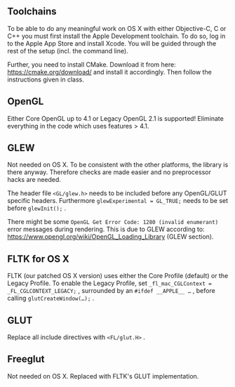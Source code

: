 Toolchains
---

To be able to do any meaningful work on OS X with either Objective-C, 
C or C++ you must first install the Apple Development toolchain. 
To do so, log in to the Apple App Store and install Xcode. You will
be guided through the rest of the setup (incl. the command line).

Further, you need to install CMake. Download it from here:
https://cmake.org/download/ and install it accordingly. 
Then follow the instructions given in class.

OpenGL
---

Either Core OpenGL up to 4.1 or Legacy OpenGL 2.1 is supported! 
Eliminate everything in the code which uses features > 4.1.

GLEW
---

Not needed on OS X. To be consistent with the other platforms,
the library is there anyway. Therefore checks are made easier and
no preprocessor hacks are needed.

The header file `<GL/glew.h>` needs to be included before any OpenGL/GLUT
specific headers. Furthermore `glewExperimental = GL_TRUE;`
needs to be set before `glewInit();` .

There might be some `OpenGL Get Error Code: 1280 (invalid enumerant)`
error messages during rendering. This is due to GLEW according to:
https://www.opengl.org/wiki/OpenGL_Loading_Library (GLEW section).

FLTK for OS X
---

FLTK (our patched OS X version) uses either the Core Profile (default)
or the Legacy Profile. To enable the Legacy Profile, set 
`_fl_mac_CGLContext = _FL_CGLCONTEXT_LEGACY;` , surrounded by an
`#ifdef __APPLE__ …` , before calling `glutCreateWindow(…);` . 

GLUT
---

Replace all include directives with `<FL/glut.H>` .

Freeglut
---

Not needed on OS X. Replaced with FLTK's GLUT implementation.
